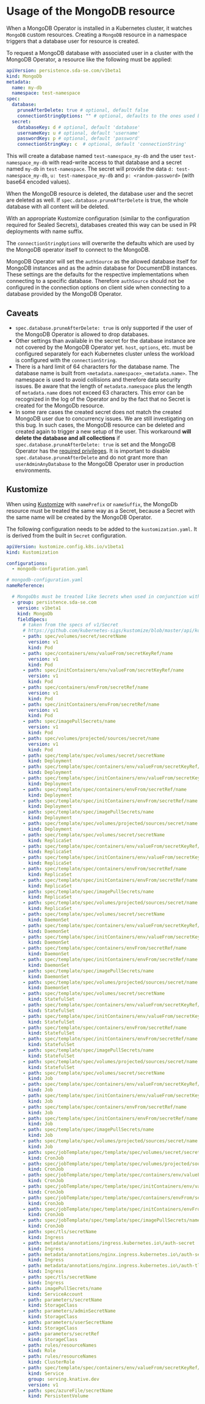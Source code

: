 # Usage of the MongoDB resource

When a MongoDB Operator is installed in a Kubernetes cluster, it watches `MongoDB` custom resources.
Creating a `MongoDB` resource in a namespace triggers that a database user for resource is created.

To request a MongoDB database with associated user in a cluster with the MongoDB Operator, a
resource like the following must be applied:

```yaml
apiVersion: persistence.sda-se.com/v1beta1
kind: MongoDb
metadata:
  name: my-db
  namespace: test-namespace
spec:
  database:
    pruneAfterDelete: true # optional, default false
    connectionStringOptions: "" # optional, defaults to the ones used by MongoDB operator
  secret:
    databaseKey: d # optional, default 'database'
    usernameKey: u # optional, default 'username'
    passwordKey: p # optional, default 'password'
    connectionStringKey: c  # optional, default 'connectionString'
```

This will create a database named `test-namespace_my-db` and the user `test-namespace_my-db` with
read-write access to that database and a secret named `my-db` in `test-namespace`.
The secret will provide the data `d: test-namespace_my-db`, `u: test-namespace_my-db` and
`p: <random-password>` (with base64 encoded values).

When the MongoDB resource is deleted, the database user and the secret are deleted as well.
If `spec.database.pruneAfterDelete` is true, the whole database with all content will be deleted.

With an appropriate Kustomize configuration (similar to the configuration required for Sealed
Secrets), databases created this way can be used in PR deployments with name suffix.

The `connectionStringOptions` will overwrite the defaults which are used by the MongoDB operator itself
to connect to the MongoDB.

MongoDB Operator will set the `authSource` as the allowed database itself for MongoDB instances and
as the admin database for DocumentDB instances.
These settings are the defaults for the respective implementations when connecting to a specific
database.
Therefore `authSource` should not be configured in the connection options on client side when
connecting to a database provided by the MongoDB Operator.

## Caveats

* `spec.database.pruneAfterDelete: true` is only supported if the user of the MongoDB Operator is
  allowed to drop databases.
* Other settings than available in the secret for the database instance are not covered by the
  MongoDB Operator yet.
  `host`, `options`, etc. must be configured separately for each Kubernetes cluster unless the
  workload is configured with the `connectionString`.
* There is a hard limit of 64 characters for the database name.
  The database name is built from `<metadata.namespace>_<metadata.name>`.
  The namespace is used to avoid collisions and therefore data security issues.
  Be aware that the length of `metadata.namespace` plus the length of `metadata.name` does not
  exceed 63 characters.
  This error can be recognized in the log of the Operator and by the fact that no Secret is created
  for the MongoDb resource.
* In some rare cases the created secret does not match the created MongoDB user due to concurrency
  issues.
  We are still investigating on this bug.
  In such cases, the MongoDB resource can be deleted and created again to trigger a new setup of the
  user.
  This workaround **will delete the database and all collections** if
  `spec.database.pruneAfterDelete: true` is set and the MongoDB Operator has the
  [required privileges](deployment.md#database).
  It is important to disable `spec.database.pruneAfterDelete` and do not grant more than
  `userAdminAnyDatabase` to the MongoDB Operator user in production environments.


## Kustomize

When using [Kustomize](https://kustomize.io/) with `namePrefix` or `nameSuffix`, the MongoDb
resource must be treated the same way as a Secret, because a Secret with the same name will be
created by the MongoDB Operator.

The following configuration needs to be added to the `kustomization.yaml`.
It is derived from the built in `Secret` configuration. 

```yaml
apiVersion: kustomize.config.k8s.io/v1beta1
kind: Kustomization

configurations:
  - mongodb-configuration.yaml
```

```yaml
# mongodb-configuration.yaml
nameReference:

  # MongoDbs must be treated like Secrets when used in conjunction with name suffix or prefix
  - group: persistence.sda-se.com
    version: v1beta1
    kind: MongoDb
    fieldSpecs:
      # taken from the specs of v1/Secret
      # https://github.com/kubernetes-sigs/kustomize/blob/master/api/konfig/builtinpluginconsts/namereference.go#L120
      - path: spec/volumes/secret/secretName
        version: v1
        kind: Pod
      - path: spec/containers/env/valueFrom/secretKeyRef/name
        version: v1
        kind: Pod
      - path: spec/initContainers/env/valueFrom/secretKeyRef/name
        version: v1
        kind: Pod
      - path: spec/containers/envFrom/secretRef/name
        version: v1
        kind: Pod
      - path: spec/initContainers/envFrom/secretRef/name
        version: v1
        kind: Pod
      - path: spec/imagePullSecrets/name
        version: v1
        kind: Pod
      - path: spec/volumes/projected/sources/secret/name
        version: v1
        kind: Pod
      - path: spec/template/spec/volumes/secret/secretName
        kind: Deployment
      - path: spec/template/spec/containers/env/valueFrom/secretKeyRef/name
        kind: Deployment
      - path: spec/template/spec/initContainers/env/valueFrom/secretKeyRef/name
        kind: Deployment
      - path: spec/template/spec/containers/envFrom/secretRef/name
        kind: Deployment
      - path: spec/template/spec/initContainers/envFrom/secretRef/name
        kind: Deployment
      - path: spec/template/spec/imagePullSecrets/name
        kind: Deployment
      - path: spec/template/spec/volumes/projected/sources/secret/name
        kind: Deployment
      - path: spec/template/spec/volumes/secret/secretName
        kind: ReplicaSet
      - path: spec/template/spec/containers/env/valueFrom/secretKeyRef/name
        kind: ReplicaSet
      - path: spec/template/spec/initContainers/env/valueFrom/secretKeyRef/name
        kind: ReplicaSet
      - path: spec/template/spec/containers/envFrom/secretRef/name
        kind: ReplicaSet
      - path: spec/template/spec/initContainers/envFrom/secretRef/name
        kind: ReplicaSet
      - path: spec/template/spec/imagePullSecrets/name
        kind: ReplicaSet
      - path: spec/template/spec/volumes/projected/sources/secret/name
        kind: ReplicaSet
      - path: spec/template/spec/volumes/secret/secretName
        kind: DaemonSet
      - path: spec/template/spec/containers/env/valueFrom/secretKeyRef/name
        kind: DaemonSet
      - path: spec/template/spec/initContainers/env/valueFrom/secretKeyRef/name
        kind: DaemonSet
      - path: spec/template/spec/containers/envFrom/secretRef/name
        kind: DaemonSet
      - path: spec/template/spec/initContainers/envFrom/secretRef/name
        kind: DaemonSet
      - path: spec/template/spec/imagePullSecrets/name
        kind: DaemonSet
      - path: spec/template/spec/volumes/projected/sources/secret/name
        kind: DaemonSet
      - path: spec/template/spec/volumes/secret/secretName
        kind: StatefulSet
      - path: spec/template/spec/containers/env/valueFrom/secretKeyRef/name
        kind: StatefulSet
      - path: spec/template/spec/initContainers/env/valueFrom/secretKeyRef/name
        kind: StatefulSet
      - path: spec/template/spec/containers/envFrom/secretRef/name
        kind: StatefulSet
      - path: spec/template/spec/initContainers/envFrom/secretRef/name
        kind: StatefulSet
      - path: spec/template/spec/imagePullSecrets/name
        kind: StatefulSet
      - path: spec/template/spec/volumes/projected/sources/secret/name
        kind: StatefulSet
      - path: spec/template/spec/volumes/secret/secretName
        kind: Job
      - path: spec/template/spec/containers/env/valueFrom/secretKeyRef/name
        kind: Job
      - path: spec/template/spec/initContainers/env/valueFrom/secretKeyRef/name
        kind: Job
      - path: spec/template/spec/containers/envFrom/secretRef/name
        kind: Job
      - path: spec/template/spec/initContainers/envFrom/secretRef/name
        kind: Job
      - path: spec/template/spec/imagePullSecrets/name
        kind: Job
      - path: spec/template/spec/volumes/projected/sources/secret/name
        kind: Job
      - path: spec/jobTemplate/spec/template/spec/volumes/secret/secretName
        kind: CronJob
      - path: spec/jobTemplate/spec/template/spec/volumes/projected/sources/secret/name
        kind: CronJob
      - path: spec/jobTemplate/spec/template/spec/containers/env/valueFrom/secretKeyRef/name
        kind: CronJob
      - path: spec/jobTemplate/spec/template/spec/initContainers/env/valueFrom/secretKeyRef/name
        kind: CronJob
      - path: spec/jobTemplate/spec/template/spec/containers/envFrom/secretRef/name
        kind: CronJob
      - path: spec/jobTemplate/spec/template/spec/initContainers/envFrom/secretRef/name
        kind: CronJob
      - path: spec/jobTemplate/spec/template/spec/imagePullSecrets/name
        kind: CronJob
      - path: spec/tls/secretName
        kind: Ingress
      - path: metadata/annotations/ingress.kubernetes.io\/auth-secret
        kind: Ingress
      - path: metadata/annotations/nginx.ingress.kubernetes.io\/auth-secret
        kind: Ingress
      - path: metadata/annotations/nginx.ingress.kubernetes.io\/auth-tls-secret
        kind: Ingress
      - path: spec/tls/secretName
        kind: Ingress
      - path: imagePullSecrets/name
        kind: ServiceAccount
      - path: parameters/secretName
        kind: StorageClass
      - path: parameters/adminSecretName
        kind: StorageClass
      - path: parameters/userSecretName
        kind: StorageClass
      - path: parameters/secretRef
        kind: StorageClass
      - path: rules/resourceNames
        kind: Role
      - path: rules/resourceNames
        kind: ClusterRole
      - path: spec/template/spec/containers/env/valueFrom/secretKeyRef/name
        kind: Service
        group: serving.knative.dev
        version: v1
      - path: spec/azureFile/secretName
        kind: PersistentVolume

```
